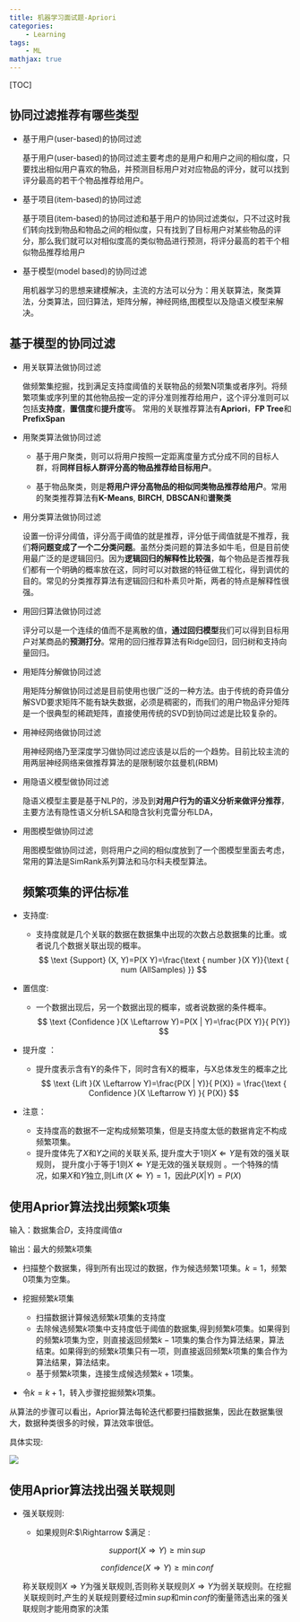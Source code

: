 ```yaml
---
title: 机器学习面试题-Apriori
categories: 
    - Learning
tags:  
    - ML
mathjax: true
---
```

<meta name="referrer" content="no-referrer"/>

[TOC]

## 协同过滤推荐有哪些类型

* 基于用户(user-based)的协同过滤

  基于用户(user-based)的协同过滤主要考虑的是用户和用户之间的相似度，只要找出相似用户喜欢的物品，并预测目标用户对对应物品的评分，就可以找到评分最高的若干个物品推荐给用户。 

* 基于项目(item-based)的协同过滤

  基于项目(item-based)的协同过滤和基于用户的协同过滤类似，只不过这时我们转向找到物品和物品之间的相似度，只有找到了目标用户对某些物品的评分，那么我们就可以对相似度高的类似物品进行预测，将评分最高的若干个相似物品推荐给用户 

* 基于模型(model based)的协同过滤 

  用机器学习的思想来建模解决，主流的方法可以分为：用关联算法，聚类算法，分类算法，回归算法，矩阵分解，神经网络,图模型以及隐语义模型来解决。

<!-- more -->

## 基于模型的协同过滤

* 用关联算法做协同过滤

  做频繁集挖掘，找到满足支持度阈值的关联物品的频繁N项集或者序列。将频繁项集或序列里的其他物品按一定的评分准则推荐给用户，这个评分准则可以包括**支持度**，**置信度**和**提升度**等。 常用的关联推荐算法有**Apriori**，**FP Tree**和**PrefixSpan** 

* 用聚类算法做协同过滤

  - 基于用户聚类，则可以将用户按照一定距离度量方式分成不同的目标人群，将**同样目标人群评分高的物品推荐给目标用户**。

  - 基于物品聚类，则是**将用户评分高物品的相似同类物品推荐给用户**。常用的聚类推荐算法有**K-Means**, **BIRCH**, **DBSCAN**和**谱聚类**

* 用分类算法做协同过滤

  设置一份评分阈值，评分高于阈值的就是推荐，评分低于阈值就是不推荐，我们**将问题变成了一个二分类问题**。虽然分类问题的算法多如牛毛，但是目前使用最广泛的是逻辑回归。因为**逻辑回归的解释性比较强**，每个物品是否推荐我们都有一个明确的概率放在这，同时可以对数据的特征做工程化，得到调优的目的。常见的分类推荐算法有逻辑回归和朴素贝叶斯，两者的特点是解释性很强。

* 用回归算法做协同过滤

  评分可以是一个连续的值而不是离散的值，**通过回归模型**我们可以得到目标用户对某商品的**预测打分**。常用的回归推荐算法有Ridge回归，回归树和支持向量回归。

* 用矩阵分解做协同过滤

  用矩阵分解做协同过滤是目前使用也很广泛的一种方法。由于传统的奇异值分解SVD要求矩阵不能有缺失数据，必须是稠密的，而我们的用户物品评分矩阵是一个很典型的稀疏矩阵，直接使用传统的SVD到协同过滤是比较复杂的。 

* 用神经网络做协同过滤

  用神经网络乃至深度学习做协同过滤应该是以后的一个趋势。目前比较主流的用两层神经网络来做推荐算法的是限制玻尔兹曼机(RBM) 

* 用隐语义模型做协同过滤

  隐语义模型主要是基于NLP的，涉及到**对用户行为的语义分析来做评分推荐**，主要方法有隐性语义分析LSA和隐含狄利克雷分布LDA，

* 用图模型做协同过滤

  用图模型做协同过滤，则将用户之间的相似度放到了一个图模型里面去考虑，常用的算法是SimRank系列算法和马尔科夫模型算法。

	## 频繁项集的评估标准

* 支持度: 

  * 支持度就是几个关联的数据在数据集中出现的次数占总数据集的比重。或者说几个数据关联出现的概率。 
    $$
    \text {Support} (X, Y)=P(X Y)=\frac{\text { number }(X Y)}{\text { num (AllSamples) }}
    $$
    

* 置信度:

  *  一个数据出现后，另一个数据出现的概率，或者说数据的条件概率。 
    $$
    \text {Confidence }(X \Leftarrow Y)=P(X | Y)=\frac{P(X Y)}{ P(Y)}
    $$

* 提升度 ：

  *  提升度表示含有Y的条件下，同时含有X的概率，与X总体发生的概率之比 
    $$
    \text {Lift }(X \Leftarrow Y)=\frac{P(X | Y)}{ P(X)} = \frac{\text { Confidence }(X \Leftarrow Y) }{ P(X)}
    $$

* 注意：
  *  支持度高的数据不一定构成频繁项集，但是支持度太低的数据肯定不构成频繁项集。 
  *  提升度体先了$X$和$Y$之间的关联关系, 提升度大于1则$X\Leftarrow Y$是有效的强关联规则， 提升度小于等于1则$X\Leftarrow Y$是无效的强关联规则 。一个特殊的情况，如果$X$和$Y$独立,则$\operatorname{Lift}(X \Leftarrow Y)=1$，因此$P(X | Y)=P(X)$

## 使用Aprior算法找出频繁k项集

输入：数据集合$D$，支持度阈值$\alpha$

输出：最大的频繁$k$项集

* 扫描整个数据集，得到所有出现过的数据，作为候选频繁1项集。$k=1$，频繁0项集为空集。

* 挖掘频繁$k$项集
  * 扫描数据计算候选频繁$k$项集的支持度
  * 去除候选频繁$k$项集中支持度低于阈值的数据集,得到频繁$k$项集。如果得到的频繁$k$项集为空，则直接返回频繁$k-1$项集的集合作为算法结果，算法结束。如果得到的频繁$k$项集只有一项，则直接返回频繁$k$项集的集合作为算法结果，算法结束。
  * 基于频繁$k$项集，连接生成候选频繁$k+1$项集。

* 令$k=k+1$，转入步骤挖掘频繁$k$项集。

从算法的步骤可以看出，Aprior算法每轮迭代都要扫描数据集，因此在数据集很大，数据种类很多的时候，算法效率很低。

具体实现:

![](https://images2015.cnblogs.com/blog/1042406/201701/1042406-20170117161036255-1753157633.png)

## 使用Aprior算法找出强关联规则

- 强关联规则:

  -  如果规则$R$:$\Rightarrow $满足 :

  $$
  \tag{1} { support }(X \Rightarrow Y) \geq \min {sup}
  $$

  $$
  \tag{2} confidence (X \Rightarrow Y) \geq \min conf
  $$

  称关联规则$X\Rightarrow Y$为强关联规则,否则称关联规则$X\Rightarrow Y$为弱关联规则。在挖掘关联规则时,产生的关联规则要经过$\min sup$和$\min conf$的衡量筛选出来的强关联规则才能用商家的决策 

